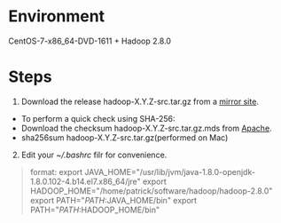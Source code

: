 # Environment
  CentOS-7-x86_64-DVD-1611 + Hadoop 2.8.0
  
# Steps
1. Download the release hadoop-X.Y.Z-src.tar.gz from a [mirror site](http://www.apache.org/dyn/closer.cgi/hadoop/common).
  * To perform a quick check using SHA-256:
  * Download the checksum hadoop-X.Y.Z-src.tar.gz.mds from [Apache](https://dist.apache.org/repos/dist/release/hadoop/common/).
  * sha256sum hadoop-X.Y.Z-src.tar.gz(performed on Mac)
2. Edit your *~/.bashrc* filr for convenience.
  > format:
    export JAVA_HOME="/usr/lib/jvm/java-1.8.0-openjdk-1.8.0.102-4.b14.el7.x86_64/jre"
    export HADOOP_HOME="/home/patrick/software/hadoop/hadoop-2.8.0"
    export PATH="$PATH:$JAVA_HOME/bin"
    export PATH="$PATH:$HADOOP_HOME/bin"

